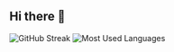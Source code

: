 ## Hi there 👋

<img src="https://streak-stats.demolab.com?user=amelsadoun&theme=synthwave&border_radius=20" alt="GitHub Streak" />
  <img src="https://github-readme-stats.vercel.app/api/top-langs/?username=YOUR_GITHUB_USERNAME&layout=compact&theme=synthwave&hide_border=false" alt="Most Used Languages" />

<!--
**amelsadoun/amelsadoun** is a ✨ _special_ ✨ repository because its `README.md` (this file) appears on your GitHub profile.

Here are some ideas to get you started:

- 🔭 I’m currently working on ...
- 🌱 I’m currently learning ...
- 👯 I’m looking to collaborate on ...
- 🤔 I’m looking for help with ...
- 💬 Ask me about ...
- 📫 How to reach me: ...
- 😄 Pronouns: ...
- ⚡ Fun fact: ...
-->
